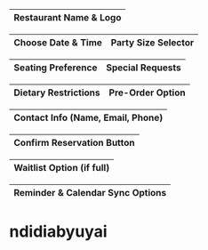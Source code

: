 | Restaurant Name & Logo |
|------------------------|

| Choose Date & Time | Party Size Selector |
|--------------------|---------------------|

| Seating Preference | Special Requests |
|--------------------|-----------------|

| Dietary Restrictions | Pre-Order Option |
|----------------------|-----------------|

| Contact Info (Name, Email, Phone) |
|----------------------------------|

| Confirm Reservation Button |
|---------------------------|

| Waitlist Option (if full) |
|--------------------------|

| Reminder & Calendar Sync Options |
|---------------------------------|
# ndidiabyuyai
